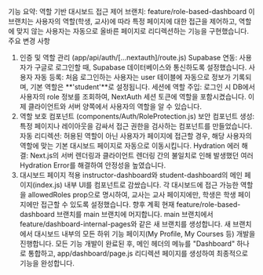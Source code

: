 기능 요약: 역할 기반 대시보드 접근 제어
브랜치: feature/role-based-dashboard
이 브랜치는 사용자의 역할(학생, 교사)에 따라 특정 페이지에 대한 접근을 제어하고, 역할에 맞지 않는 사용자는 자동으로 올바른 페이지로 리디렉션하는 기능을 구현했습니다.
주요 변경 사항
1. 인증 및 역할 관리 (app/api/auth/[...nextauth]/route.js)
Supabase 연동: 사용자가 구글로 로그인할 때, Supabase 데이터베이스와 통신하도록 설정했습니다.
사용자 자동 등록: 처음 로그인하는 사용자는 user 테이블에 자동으로 정보가 기록되며, 기본 역할은 **'student'**로 설정됩니다.
세션에 역할 주입: 로그인 시 DB에서 사용자의 role 정보를 조회하여, NextAuth 세션 토큰에 역할을 포함시켰습니다. 이제 클라이언트와 서버 양쪽에서 사용자의 역할을 알 수 있습니다.
2. 역할 보호 컴포넌트 (components/Auth/RoleProtection.js)
보안 컴포넌트 생성: 특정 페이지나 레이아웃을 감싸서 접근 권한을 검사하는 <RoleProtection> 컴포넌트를 만들었습니다.
자동 리디렉션: 허용된 역할이 아닌 사용자가 페이지에 접근할 경우, 해당 사용자의 역할에 맞는 기본 대시보드 페이지로 자동으로 이동시킵니다.
Hydration 에러 해결: Next.js의 서버 렌더링과 클라이언트 렌더링 간의 불일치로 인해 발생했던 여러 Hydration Error를 해결하여 안정성을 높였습니다.
3. 대시보드 페이지 적용
instructor-dashboard와 student-dashboard의 메인 페이지(index.js) 내부 UI를 <RoleProtection> 컴포넌트로 감쌌습니다.
각 대시보드에 접근 가능한 역할을 allowedRoles prop으로 명시하여, 교사는 교사 페이지에만, 학생은 학생 페이지에만 접근할 수 있도록 설정했습니다.
향후 계획
현재 feature/role-based-dashboard 브랜치를 main 브랜치에 머지합니다.
main 브랜치에서 feature/dashboard-internal-pages와 같은 새 브랜치를 생성합니다.
새 브랜치에서 대시보드 내부의 모든 하위 기능 페이지(My Profile, My Courses 등) 개발을 진행합니다.
모든 기능 개발이 완료된 후, 메인 헤더의 메뉴를 "Dashboard" 하나로 통합하고, app/dashboard/page.js 리디렉션 페이지를 생성하여 최종적으로 기능을 완성합니다.

